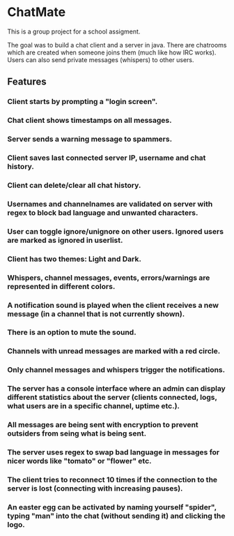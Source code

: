# ChatMate
This is a group project for a school assigment. 

The goal was to build a chat client and a server in java. There are chatrooms which are created when someone joins them (much like how IRC works). Users can also send private messages (whispers) to other users. 

## Features
### Client starts by prompting a "login screen".
### Chat client shows timestamps on all messages. 
### Server sends a warning message to spammers. 
### Client saves last connected server IP, username and chat history. 
### Client can delete/clear all chat history. 
### Usernames and channelnames are validated on server with regex to block bad language and unwanted characters. 
### User can toggle ignore/unignore on other users. Ignored users are marked as ignored in userlist. 
### Client has two themes: Light and Dark.
### Whispers, channel messages, events, errors/warnings are represented in different colors. 
### A notification sound is played when the client receives a new message (in a channel that is not currently shown). 
### There is an option to mute the sound. 
### Channels with unread messages are marked with a red circle. 
### Only channel messages and whispers trigger the notifications. 
### The server has a console interface where an admin can display different statistics about the server (clients connected, logs, what users are in a specific channel, uptime etc.). 
### All messages are being sent with encryption to prevent outsiders from seing what is being sent.
### The server uses regex to swap bad language in messages for nicer words like "tomato" or "flower" etc. 
### The client tries to reconnect 10 times if the connection to the server is lost (connecting with increasing pauses). 
### An easter egg can be activated by naming yourself "spider", typing "man" into the chat (without sending it) and clicking the logo. 
